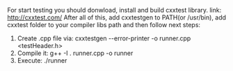 For start testing you should donwload, install and build cxxtest library.
link: http://cxxtest.com/
After all of this, add cxxtestgen to PATH(or /usr/bin), add cxxtest folder to your compiler libs path and then follow next steps:
1) Create .cpp file via: cxxtestgen --error-printer -o runner.cpp <testHeader.h>
2) Compile it: g++ -I . runner.cpp -o runner
3) Execute: ./runner
